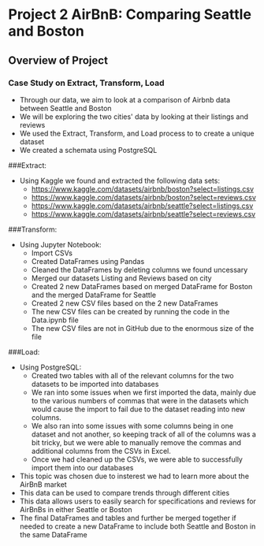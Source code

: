 # Project 2  AirBnB: Comparing Seattle and Boston

## Overview of Project

### Case Study on Extract, Transform, Load
   
* Through our data, we aim to look at a comparison of Airbnb data between Seattle and Boston
* We will be exploring the two cities' data by looking at their  listings and reviews
* We used the Extract, Transform, and Load process to to create a unique dataset 
* We created a schemata using PostgreSQL 

###Extract:
* Using Kaggle we found and extracted the following data sets:
    * https://www.kaggle.com/datasets/airbnb/boston?select=listings.csv
    * https://www.kaggle.com/datasets/airbnb/boston?select=reviews.csv
    * https://www.kaggle.com/datasets/airbnb/seattle?select=listings.csv
    * https://www.kaggle.com/datasets/airbnb/seattle?select=reviews.csv


###Transform:
* Using Jupyter Notebook:
    * Import CSVs
    * Created DataFrames using Pandas
    * Cleaned the DataFrames by deleting columns we found uncessary
    * Merged our datasets Listing and Reviews based on city
    * Created 2 new DataFrames based on merged DataFrame for Boston and the merged DataFrame for Seattle
    * Created 2 new CSV files based on the 2 new DataFrames
    * The new CSV files can be created by running the code in the Data.ipynb file
    * The new CSV files are not in GitHub due to the enormous size of the file 

###Load:
* Using PostgreSQL:
    * Created two tables with all of the relevant columns for the two datasets to be imported into databases
    * We ran into some issues when we first imported the data, mainly due to the various numbers of commas that were in the datasets which would cause the import to     fail due to the dataset reading into new columns.
    * We also ran into some issues with some columns being in one dataset and not another, so keeping track of all of the columns was a bit tricky, but we were able to manually remove the commas and additional columns from the CSVs in Excel.
    * Once we had cleaned up the CSVs, we were able to successfully import them into our databases
* This topic was chosen due to insterest we had to learn more about the AirBnB market  
* This data can be used to compare trends through different cities  
* This data allows users to easily search for specifications and reviews for AirBnBs in either Seattle or Boston 
* The final DataFrames and tables and further be merged together if needed to create a new DataFrame to include both Seattle and Boston in the same DataFrame

